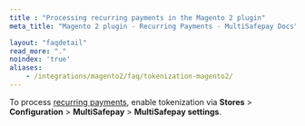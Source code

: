 ```yaml
---
title : "Processing recurring payments in the Magento 2 plugin"
meta_title: "Magento 2 plugin - Recurring Payments - MultiSafepay Docs"

layout: "faqdetail"
read_more: "."
noindex: 'true'
aliases: 
    - /integrations/magento2/faq/tokenization-magento2/
---
```

To process [recurring payments](/features/recurring-payments), enable tokenization via **Stores** > **Configuration** > **MultiSafepay** > **MultiSafepay settings**.
